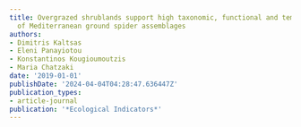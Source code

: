 ```yaml
---
title: Overgrazed shrublands support high taxonomic, functional and temporal diversity
  of Mediterranean ground spider assemblages
authors:
- Dimitris Kaltsas
- Eleni Panayiotou
- Konstantinos Kougioumoutzis
- Maria Chatzaki
date: '2019-01-01'
publishDate: '2024-04-04T04:28:47.636447Z'
publication_types:
- article-journal
publication: '*Ecological Indicators*'
---
```

